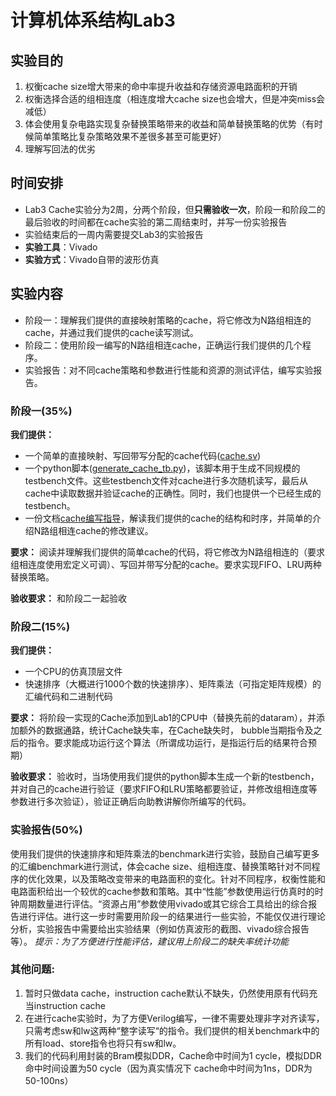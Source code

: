 # 计算机体系结构Lab3
## 实验目的
1. 权衡cache size增大带来的命中率提升收益和存储资源电路面积的开销
2. 权衡选择合适的组相连度（相连度增大cache size也会增大，但是冲突miss会减低）
3. 体会使用复杂电路实现复杂替换策略带来的收益和简单替换策略的优势（有时候简单策略比复杂策略效果不差很多甚至可能更好）
4. 理解写回法的优劣

## 时间安排
* Lab3 Cache实验分为2周，分两个阶段，但**只需验收一次**，阶段一和阶段二的最后验收的时间都在cache实验的第二周结束时，并写一份实验报告
* 实验结束后的一周内需要提交Lab3的实验报告
* **实验工具**：Vivado
* **实验方式**：Vivado自带的波形仿真

## 实验内容
* 阶段一：理解我们提供的直接映射策略的cache，将它修改为N路组相连的cache，并通过我们提供的cache读写测试。
* 阶段二：使用阶段一编写的N路组相连cache，正确运行我们提供的几个程序。
* 实验报告：对不同cache策略和参数进行性能和资源的测试评估，编写实验报告。

### 阶段一(35%)
**我们提供：**

*	一个简单的直接映射、写回带写分配的cache代码([cache.sv](./CacheSrcCode/cache.sv))
*	一个python脚本([generate_cache_tb.py](./CacheSrcCode/generate_cache_tb.py))，该脚本用于生成不同规模的testbench文件。这些testbench文件对cache进行多次随机读写，最后从cache中读取数据并验证cache的正确性。同时，我们也提供一个已经生成的testbench。
*	一份文档[cache编写指导](./Document/Lab3-王轩-cache实验指导.docx)，解读我们提供的cache的结构和时序，并简单的介绍N路组相连cache的修改建议。

**要求：**
阅读并理解我们提供的简单cache的代码，将它修改为N路组相连的（要求组相连度使用宏定义可调）、写回并带写分配的cache。要求实现FIFO、LRU两种替换策略。

**验收要求：**
和阶段二一起验收

### 阶段二(15%)
**我们提供：**

*	一个CPU的仿真顶层文件
*	快速排序（大概进行1000个数的快速排序）、矩阵乘法（可指定矩阵规模）的汇编代码和二进制代码

**要求：**
将阶段一实现的Cache添加到Lab1的CPU中（替换先前的dataram），并添加额外的数据通路，统计Cache缺失率，在Cache缺失时， bubble当期指令及之后的指令。要求能成功运行这个算法（所谓成功运行，是指运行后的结果符合预期）

**验收要求：**
验收时，当场使用我们提供的python脚本生成一个新的testbench，并对自己的cache进行验证（要求FIFO和LRU策略都要验证，并修改组相连度等参数进行多次验证），验证正确后向助教讲解你所编写的代码。

### 实验报告(50%)
使用我们提供的快速排序和矩阵乘法的benchmark进行实验，鼓励自己编写更多的汇编benchmark进行测试，体会cache size、组相连度、替换策略针对不同程序的优化效果，以及策略改变带来的电路面积的变化。针对不同程序，权衡性能和电路面积给出一个较优的cache参数和策略。其中“性能”参数使用运行仿真时的时钟周期数量进行评估。“资源占用”参数使用vivado或其它综合工具给出的综合报告进行评估。进行这一步时需要用阶段一的结果进行一些实验，不能仅仅进行理论分析，实验报告中需要给出实验结果（例如仿真波形的截图、vivado综合报告等）。
*提示：为了方便进行性能评估，建议用上阶段二的缺失率统计功能*



### 其他问题:
1.	暂时只做data cache，instruction cache默认不缺失，仍然使用原有代码充当instruction  cache
2.	在进行cache实验时，为了方便Verilog编写，一律不需要处理非字对齐读写，只需考虑sw和lw这两种“整字读写“的指令。我们提供的相关benchmark中的所有load、store指令也将只有sw和lw。
3.  我们的代码利用封装的Bram模拟DDR，Cache命中时间为1 cycle，模拟DDR命中时间设置为50 cycle（因为真实情况下 cache命中时间为1ns，DDR为50-100ns）

